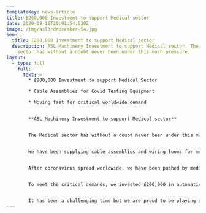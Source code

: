 ```yaml
---
templateKey: news-article
title: £200,000 Investment to support Medical sector
date: 2020-08-18T20:01:54.638Z
image: /img/asl3rdnovember-54.jpg
seo:
  title: £200,000 Investment to support Medical sector
  description: ASL Machinery Investment to support Medical sector. The Medical
    sector has without a doubt never been under this much pressure.
layout:
  - type: full
    full:
      text: >-
        * £200,000 Investment to support Medical Sector

        * Cable Assemblies for Covid Testing Equipment

        * Moving fast for critical worldwide demand


        **ASL Machinery Investment to support Medical sector**


        The Medical sector has without a doubt never been under this much pressure.


        We have been supplying cable assemblies and wiring looms for medical equipment for over 20 years and have never seen such growth in demand since early this year.


        After coronavirus spread worldwide, we have been pushed by medical equipment manufacturers to improve lead time and drastically increase volumes – something we were not set up for.


        To meet the critical demands, we invested £200,000 in automatic high speed machine to cut, strip and terminate cables. These assemblies are used in hospital beds and general medical equipment including ventilator apparatus and Covid testing apparatus.


        It has been a challenging time but we are proud to be playing our part in supporting Medical manufacturers worldwide, and to have this investment in place to pave a way for future urgent demands.
---
```

